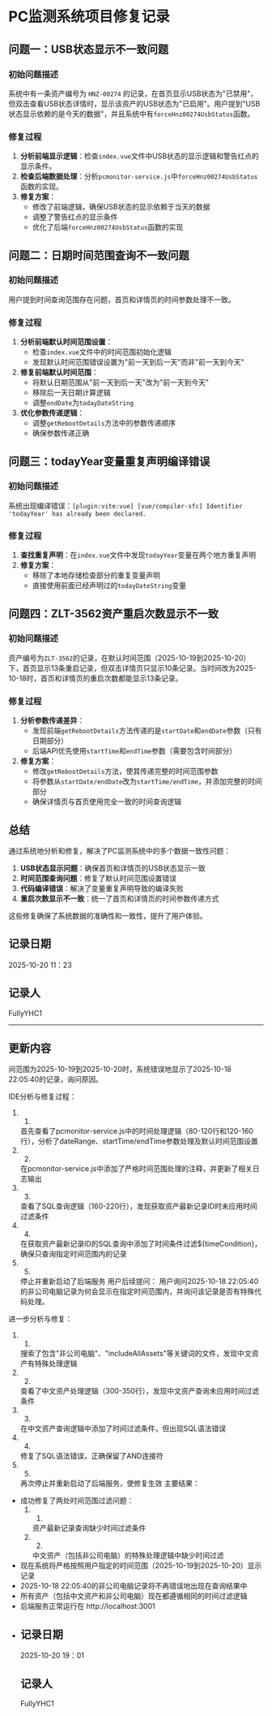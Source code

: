 # PC监测系统项目修复记录

## 问题一：USB状态显示不一致问题

### 初始问题描述
系统中有一条资产编号为 `HNZ-00274` 的记录，在首页显示USB状态为"已禁用"，但双击查看USB状态详情时，显示该资产的USB状态为"已启用"。用户提到"USB状态显示依赖的是今天的数据"，并且系统中有`forceHnz00274UsbStatus`函数。

### 修复过程
1. **分析前端显示逻辑**：检查`index.vue`文件中USB状态的显示逻辑和警告红点的显示条件。
2. **检查后端数据处理**：分析`pcmonitor-service.js`中`forceHnz00274UsbStatus`函数的实现。
3. **修复方案**：
   - 修改了前端逻辑，确保USB状态的显示依赖于当天的数据
   - 调整了警告红点的显示条件
   - 优化了后端`forceHnz00274UsbStatus`函数的实现

## 问题二：日期时间范围查询不一致问题

### 初始问题描述
用户提到时间查询范围存在问题，首页和详情页的时间参数处理不一致。

### 修复过程
1. **分析前端默认时间范围设置**：
   - 检查`index.vue`文件中的时间范围初始化逻辑
   - 发现默认时间范围错误设置为"前一天到后一天"而非"前一天到今天"
2. **修复前端默认时间范围**：
   - 将默认日期范围从"前一天到后一天"改为"前一天到今天"
   - 移除后一天日期计算逻辑
   - 调整`endDate`为`todayDateString`
3. **优化参数传递逻辑**：
   - 调整`getRebootDetails`方法中的参数传递顺序
   - 确保参数传递正确

## 问题三：todayYear变量重复声明编译错误

### 初始问题描述
系统出现编译错误：`[plugin:vite:vue] [vue/compiler-sfc] Identifier 'todayYear' has already been declared.`

### 修复过程
1. **查找重复声明**：在`index.vue`文件中发现`todayYear`变量在两个地方重复声明
2. **修复方案**：
   - 移除了本地存储检查部分的重复变量声明
   - 直接使用前面已经声明过的`todayDateString`变量

## 问题四：ZLT-3562资产重启次数显示不一致

### 初始问题描述
资产编号为`ZLT-3562`的记录，在默认时间范围（2025-10-19到2025-10-20）下，首页显示13条重启记录，但双击详情页只显示10条记录。当时间改为2025-10-18时，首页和详情页的重启次数都能显示13条记录。

### 修复过程
1. **分析参数传递差异**：
   - 发现前端`getRebootDetails`方法传递的是`startDate`和`endDate`参数（只有日期部分）
   - 后端API优先使用`startTime`和`endTime`参数（需要包含时间部分）
2. **修复方案**：
   - 修改`getRebootDetails`方法，使其传递完整的时间范围参数
   - 将参数从`startDate/endDate`改为`startTime/endTime`，并添加完整的时间部分
   - 确保详情页与首页使用完全一致的时间查询逻辑

## 总结
通过系统地分析和修复，解决了PC监测系统中的多个数据一致性问题：

1. **USB状态显示问题**：确保首页和详情页的USB状态显示一致
2. **时间范围查询问题**：修复了默认时间范围设置错误
3. **代码编译错误**：解决了变量重复声明导致的编译失败
4. **重启次数显示不一致**：统一了首页和详情页的时间参数传递方式

这些修复确保了系统数据的准确性和一致性，提升了用户体验。

## 记录日期
   2025-10-20 11：23
   ## 记录人
  FullyYHC1

----------------------------------------------------------------------------------
## 更新内容
间范围为2025-10-19到2025-10-20时，系统错误地显示了2025-10-18 22:05:40的记录，询问原因。

IDE分析与修复过程：

1. 1.
   首先查看了pcmonitor-service.js中的时间处理逻辑（80-120行和120-160行），分析了dateRange、startTime/endTime参数处理及默认时间范围设置
2. 2.
   在pcmonitor-service.js中添加了严格时间范围处理的注释，并更新了相关日志输出
3. 3.
   查看了SQL查询逻辑（160-220行），发现获取资产最新记录ID时未应用时间过滤条件
4. 4.
   在获取资产最新记录ID的SQL查询中添加了时间条件过滤${timeCondition}，确保只查询指定时间范围内的记录
5. 5.
   停止并重新启动了后端服务
用户后续提问： 用户询问2025-10-18 22:05:40的非公司电脑记录为何会显示在指定时间范围内，并询问该记录是否有特殊代码处理。

进一步分析与修复：

1. 1.
   搜索了包含"非公司电脑"、"includeAllAssets"等关键词的文件，发现中文资产有特殊处理逻辑
2. 2.
   查看了中文资产处理逻辑（300-350行），发现中文资产查询未应用时间过滤条件
3. 3.
   在中文资产查询逻辑中添加了时间过滤条件，但出现SQL语法错误
4. 4.
   修复了SQL语法错误，正确保留了AND连接符
5. 5.
   再次停止并重新启动了后端服务，使修复生效
主要结果：

- 成功修复了两处时间范围过滤问题：
  1. 1.
     资产最新记录查询缺少时间过滤条件
  2. 2.
     中文资产（包括非公司电脑）的特殊处理逻辑中缺少时间过滤
- 现在系统将严格按照用户指定的时间范围（2025-10-19到2025-10-20）显示记录
- 2025-10-18 22:05:40的非公司电脑记录将不再错误地出现在查询结果中
- 所有资产（包括中文资产和非公司电脑）现在都遵循相同的时间过滤逻辑
- 后端服务正常运行在 http://localhost:3001
- ## 记录日期
   2025-10-20 19：01
   ## 记录人
  FullyYHC1
